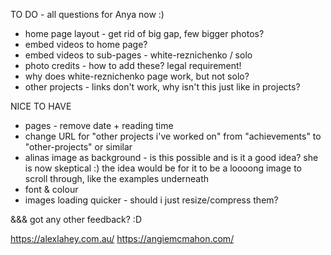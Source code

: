 TO DO - all questions for Anya now :)

- home page layout - get rid of big gap, few bigger photos? 
- embed videos to home page?
- embed videos to sub-pages - white-reznichenko / solo
- photo credits - how to add these? legal requirement!
- why does white-reznichenko page work, but not solo? 
- other projects - links don't work, why isn't this just like in projects?

NICE TO HAVE
- pages - remove date + reading time
- change URL for "other projects i've worked on" from "achievements" to "other-projects" or similar 
- alinas image as background - is this possible and is it a good idea? she is now skeptical :) the idea would be for it to be a loooong image to scroll through, like the examples underneath
- font & colour
- images loading quicker - should i just resize/compress them?


&&& got any other feedback? :D

https://alexlahey.com.au/
https://angiemcmahon.com/
